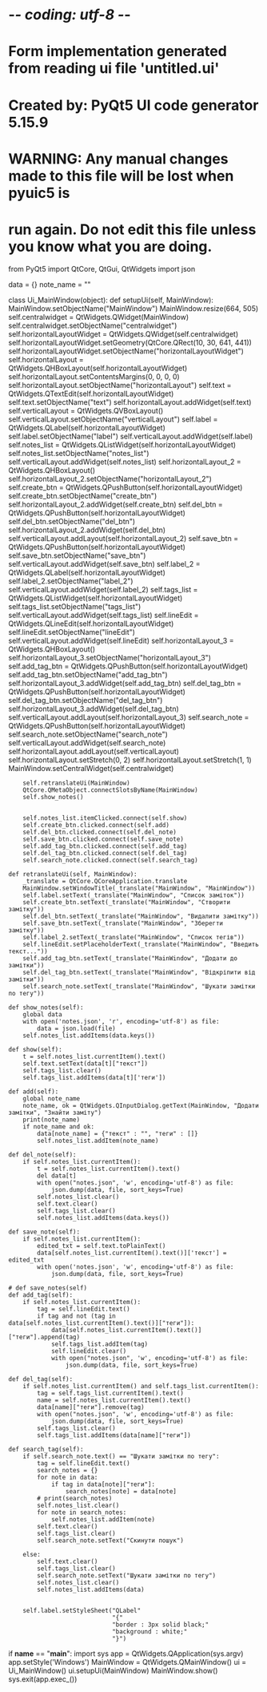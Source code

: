 # -*- coding: utf-8 -*-

# Form implementation generated from reading ui file 'untitled.ui'
#
# Created by: PyQt5 UI code generator 5.15.9
#
# WARNING: Any manual changes made to this file will be lost when pyuic5 is
# run again.  Do not edit this file unless you know what you are doing.


from PyQt5 import QtCore, QtGui, QtWidgets
import json

data = {}
note_name = ""

class Ui_MainWindow(object):
    def setupUi(self, MainWindow):
        MainWindow.setObjectName("MainWindow")
        MainWindow.resize(664, 505)
        self.centralwidget = QtWidgets.QWidget(MainWindow)
        self.centralwidget.setObjectName("centralwidget")
        self.horizontalLayoutWidget = QtWidgets.QWidget(self.centralwidget)
        self.horizontalLayoutWidget.setGeometry(QtCore.QRect(10, 30, 641, 441))
        self.horizontalLayoutWidget.setObjectName("horizontalLayoutWidget")
        self.horizontalLayout = QtWidgets.QHBoxLayout(self.horizontalLayoutWidget)
        self.horizontalLayout.setContentsMargins(0, 0, 0, 0)
        self.horizontalLayout.setObjectName("horizontalLayout")
        self.text = QtWidgets.QTextEdit(self.horizontalLayoutWidget)
        self.text.setObjectName("text")
        self.horizontalLayout.addWidget(self.text)
        self.verticalLayout = QtWidgets.QVBoxLayout()
        self.verticalLayout.setObjectName("verticalLayout")
        self.label = QtWidgets.QLabel(self.horizontalLayoutWidget)
        self.label.setObjectName("label")
        self.verticalLayout.addWidget(self.label)
        self.notes_list = QtWidgets.QListWidget(self.horizontalLayoutWidget)
        self.notes_list.setObjectName("notes_list")
        self.verticalLayout.addWidget(self.notes_list)
        self.horizontalLayout_2 = QtWidgets.QHBoxLayout()
        self.horizontalLayout_2.setObjectName("horizontalLayout_2")
        self.create_btn = QtWidgets.QPushButton(self.horizontalLayoutWidget)
        self.create_btn.setObjectName("create_btn")
        self.horizontalLayout_2.addWidget(self.create_btn)
        self.del_btn = QtWidgets.QPushButton(self.horizontalLayoutWidget)
        self.del_btn.setObjectName("del_btn")
        self.horizontalLayout_2.addWidget(self.del_btn)
        self.verticalLayout.addLayout(self.horizontalLayout_2)
        self.save_btn = QtWidgets.QPushButton(self.horizontalLayoutWidget)
        self.save_btn.setObjectName("save_btn")
        self.verticalLayout.addWidget(self.save_btn)
        self.label_2 = QtWidgets.QLabel(self.horizontalLayoutWidget)
        self.label_2.setObjectName("label_2")
        self.verticalLayout.addWidget(self.label_2)
        self.tags_list = QtWidgets.QListWidget(self.horizontalLayoutWidget)
        self.tags_list.setObjectName("tags_list")
        self.verticalLayout.addWidget(self.tags_list)
        self.lineEdit = QtWidgets.QLineEdit(self.horizontalLayoutWidget)
        self.lineEdit.setObjectName("lineEdit")
        self.verticalLayout.addWidget(self.lineEdit)
        self.horizontalLayout_3 = QtWidgets.QHBoxLayout()
        self.horizontalLayout_3.setObjectName("horizontalLayout_3")
        self.add_tag_btn = QtWidgets.QPushButton(self.horizontalLayoutWidget)
        self.add_tag_btn.setObjectName("add_tag_btn")
        self.horizontalLayout_3.addWidget(self.add_tag_btn)
        self.del_tag_btn = QtWidgets.QPushButton(self.horizontalLayoutWidget)
        self.del_tag_btn.setObjectName("del_tag_btn")
        self.horizontalLayout_3.addWidget(self.del_tag_btn)
        self.verticalLayout.addLayout(self.horizontalLayout_3)
        self.search_note = QtWidgets.QPushButton(self.horizontalLayoutWidget)
        self.search_note.setObjectName("search_note")
        self.verticalLayout.addWidget(self.search_note)
        self.horizontalLayout.addLayout(self.verticalLayout)
        self.horizontalLayout.setStretch(0, 2)
        self.horizontalLayout.setStretch(1, 1)
        MainWindow.setCentralWidget(self.centralwidget)
        
        self.retranslateUi(MainWindow)
        QtCore.QMetaObject.connectSlotsByName(MainWindow)
        self.show_notes()

        
        self.notes_list.itemClicked.connect(self.show)
        self.create_btn.clicked.connect(self.add)
        self.del_btn.clicked.connect(self.del_note)
        self.save_btn.clicked.connect(self.save_note)
        self.add_tag_btn.clicked.connect(self.add_tag)
        self.del_tag_btn.clicked.connect(self.del_tag)
        self.search_note.clicked.connect(self.search_tag)

    def retranslateUi(self, MainWindow):
        _translate = QtCore.QCoreApplication.translate
        MainWindow.setWindowTitle(_translate("MainWindow", "MainWindow"))
        self.label.setText(_translate("MainWindow", "Список заміток"))
        self.create_btn.setText(_translate("MainWindow", "Створити замітку"))
        self.del_btn.setText(_translate("MainWindow", "Видалити замітку"))
        self.save_btn.setText(_translate("MainWindow", "Зберегти замітку"))
        self.label_2.setText(_translate("MainWindow", "Список тегів"))
        self.lineEdit.setPlaceholderText(_translate("MainWindow", "Введить текст..."))
        self.add_tag_btn.setText(_translate("MainWindow", "Додати до замітки"))
        self.del_tag_btn.setText(_translate("MainWindow", "Відкріпити від замітки"))
        self.search_note.setText(_translate("MainWindow", "Шукати замітки по тегу"))

    def show_notes(self):
        global data
        with open('notes.json', 'r', encoding='utf-8') as file:
            data = json.load(file)
        self.notes_list.addItems(data.keys())

    def show(self):
        t = self.notes_list.currentItem().text()
        self.text.setText(data[t]["текст"])
        self.tags_list.clear()
        self.tags_list.addItems(data[t]['теги'])

    def add(self):
        global note_name
        note_name, ok = QtWidgets.QInputDialog.getText(MainWindow, "Додати замітки", "Знайти заміту") 
        print(note_name)
        if note_name and ok:
            data[note_name] = {"текст" : "", "теги" : []}
            self.notes_list.addItem(note_name)

    def del_note(self):
        if self.notes_list.currentItem():
            t = self.notes_list.currentItem().text()
            del data[t]
            with open("notes.json", 'w', encoding='utf-8') as file:
                json.dump(data, file, sort_keys=True)
            self.notes_list.clear()
            self.text.clear()
            self.tags_list.clear()
            self.notes_list.addItems(data.keys())

    def save_note(self):
        if self.notes_list.currentItem():
            edited_txt = self.text.toPlainText()
            data[self.notes_list.currentItem().text()]['текст'] = edited_txt
            with open('notes.json', 'w', encoding='utf-8') as file:
                json.dump(data, file, sort_keys=True)

    # def save_notes(self)
    def add_tag(self):
        if self.notes_list.currentItem():
            tag = self.lineEdit.text()
            if tag and not (tag in data[self.notes_list.currentItem().text()]["теги"]):
                data[self.notes_list.currentItem().text()]["теги"].append(tag)
                self.tags_list.addItem(tag)
                self.lineEdit.clear()
                with open("notes.json", 'w', encoding='utf-8') as file:
                    json.dump(data, file, sort_keys=True)

    def del_tag(self):
        if self.notes_list.currentItem() and self.tags_list.currentItem():
            tag = self.tags_list.currentItem().text()
            name = self.notes_list.currentItem().text()
            data[name]["теги"].remove(tag)
            with open("notes.json", 'w', encoding='utf-8') as file:
                json.dump(data, file, sort_keys=True)
            self.tags_list.clear()
            self.tags_list.addItems(data[name]["теги"])
        
    def search_tag(self):
        if self.search_note.text() == "Шукати замітки по тегу":
            tag = self.lineEdit.text()
            search_notes = {}
            for note in data:
                if tag in data[note]["теги"]:
                    search_notes[note] = data[note]
            # print(search_notes)
            self.notes_list.clear()
            for note in search_notes:
                self.notes_list.addItem(note)
            self.text.clear()
            self.tags_list.clear()
            self.search_note.setText("Скинути пошук")
            
        else:
            self.text.clear()
            self.tags_list.clear()
            self.search_note.setText("Шукати замітки по тегу")
            self.notes_list.clear()
            self.notes_list.addItems(data)


        self.label.setStyleSheet("QLabel"
                                 "{"
                                 "border : 3px solid black;"
                                 "background : white;"
                                 "}")
               

if __name__ == "__main__":
    import sys
    app = QtWidgets.QApplication(sys.argv)
    app.setStyle('Windows')
    MainWindow = QtWidgets.QMainWindow()
    ui = Ui_MainWindow()
    ui.setupUi(MainWindow)
    MainWindow.show()
    sys.exit(app.exec_())
